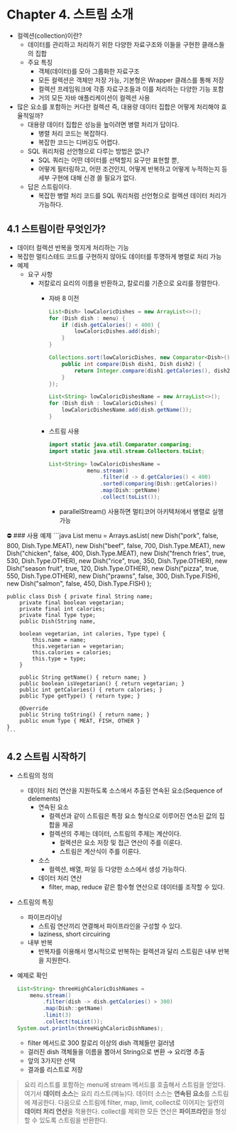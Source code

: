 # Chapter 4. 스트림 소개

- 컬렉션(collection)이란?
    - 데이터를 관리하고 처리하기 위한 다양한 자료구조와 이들을 구현한 클래스들의 집합
    - 주요 특징
        - 객체(데이터)를 모아 그룹화한 자료구조
        - 모든 컬렉션은 객체만 저장 가능, 기본형은 Wrapper 클래스를 통해 저장
        - 컬렉션 프레임워크에 각종 자료구조들과 이를 처리하는 다양한 기능 포함
        - 거의 모든 자바 애플리케이션이 컬렉션 사용
- 많은 요소를 포함하는 커다란 컬렉션 즉, 대용량 데이터 집합은 어떻게 처리해야 효율적일까?
    - 대용량 데이터 집합은 성능을 높이려면 병렬 처리가 답이다.
        - 병렬 처리 코드는 복잡하다.
        - 복잡한 코드는 디버깅도 어렵다.
    - SQL 쿼리처럼 선언형으로 다루는 방법은 없나?
        - SQL 쿼리는 어떤 데이터를 선택할지 요구만 표현할 뿐,
        - 어떻게 필터링하고, 어떤 조건인지, 어떻게 반복하고 어떻게 누적하는지 등 세부 구현에 대해 신경 쓸 필요가 없다.
    - 답은 스트림이다.
        - 복잡한 병렬 처리 코드를 SQL 쿼리처럼 선언형으로 컬렉션 데이터 처리가 가능하다.

## 4.1 스트림이란 무엇인가?

- 데이터 컬렉션 반복을 멋지게 처리하는 기능
- 복잡한 멀티스테드 코드를 구현하지 않아도 데이터를 투명하게 병렬로 처리 가능
- 예제
    - 요구 사항
        - 저칼로리 요리의 이름을 반환하고, 칼로리를 기준으로 요리를 정렬한다.
            - 자바 8 이전
                
                ```java
                List<Dish> lowCaloricDishes = new ArrayList<>();
                for (Dish dish : menu) {
                    if (dish.getCalories() < 400) {
                        lowCaloricDishes.add(dish);
                    }
                }
                
                Collections.sort(lowCaloricDishes, new Comparator<Dish>() {
                    public int compare(Dish dish1, Dish dish2) {
                        return Integer.compare(dish1.getCalories(), dish2.getCarlories());
                    }
                });
                
                List<String> lowCaloricDishesName = new ArrayList<>();
                for (Dish dish : lowCaloricDishes) {
                    lowCaloricDishesName.add(dish.getName());
                }
                ```
                
            - 스트림 사용
                
                ```java
                import static java.util.Comparator.comparing;
                import static java.util.stream.Collectors.toList;
                
                List<String> lowCaloricDishesName = 
                            menu.stream()
                                .filter(d -> d.getCalories() < 400)
                                .sorted(comparing(Dish::getCalories))
                                .map(Dish::getName)
                                .collect(toList());
                ```
                
                - parallelStream() 사용하면 멀티코어 아키텍처에서 병렬로 실행 가능
<aside>
    ⛔ ### 사용 예제
    ```java
    List<Dish> menu = Arrays.asList(
        new Dish("pork", false, 800, Dish.Type.MEAT),
        new Dish("beef", false, 700, Dish.Type.MEAT), 
        new Dish("chicken", false, 400, Dish.Type.MEAT), 
        new Dish("french fries", true, 530, Dish.Type.OTHER), 
        new Dish("rice", true, 350, Dish.Type.OTHER), 
        new Dish("season fruit", true, 120, Dish.Type.OTHER), 
        new Dish("pizza", true, 550, Dish.Type.OTHER), 
        new Dish("prawns", false, 300, Dish.Type.FISH), 
        new Dish("salmon", false, 450, Dish.Type.FISH)
    );
    
    public class Dish { private final String name;
        private final boolean vegetarian;
        private final int calories;
        private final Type type;
        public Dish(String name, 
            
        boolean vegetarian, int calories, Type type) {
            this.name = name;
            this.vegetarian = vegetarian;
            this.calories = calories;
            this.type = type;
        }
        
        public String getName() { return name; }
        public boolean isVegetarian() { return vegetarian; }
        public int getCalories() { return calories; }
        public Type getType() { return type; }
        
        @Override
        public String toString() { return name; }
        public enum Type { MEAT, FISH, OTHER }
    }
    ```
</aside>

## 4.2 스트림 시작하기

- 스트림의 정의
    - 데이터 처리 연산을 지원하도록 소스에서 추출된 연속된 요소(Sequence of delements)
        - 연속된 요소
            - 컬렉션과 같이 스트림은 특정 요소 형식으로 이루어진 연소된 값의 집합을 제공
            - 컬렉션의 주제는 데이터, 스트림의 주제는 계산이다.
                - 컬렉션은 요소 저장 및 접근 연산이 주를 이룬다.
                - 스트림은 계산식이 주를 이룬다.
        - 소스
            - 컬렉션, 배열, 파일 등 다양한 소스에서 생성 가능하다.
        - 데이터 처리 연산
            - filter, map, reduce 같은 함수형 연산으로 데이터를 조작할 수 있다.
- 스트림의 특징
    - 파이프라이닝
        - 스트림 연산끼리 연결해서 파이프라인을 구성할 수 있다.
        - laziness, short circuiring
    - 내부 반복
        - 반복자를 이용해서 명시적으로 반복하는 컬렉션과 달리 스트림은 내부 반복을 지원한다.
- 예제로 확인
    
    ```java
    List<String> threeHighCaloricDishNames = 
        menu.stream()
            .filter(dish -> dish.getCalories() > 300)
            .map(Dish::getName) 
            .limit(3) 
            .collect(toList());
    System.out.println(threeHighCaloricDishNames);
    ```
    
    - filter 메서드로 300 칼로리 이상의 dish 객체들만 걸러냄
    - 걸러진 dish 객체들을 이름을 뽑아서 String으로 변환 → 요리명 추출
    - 앞의 3가지만 선택
    - 결과를 리스트로 저장

> 요리 리스트를 포함하는 menu에 stream 메서드를 호출해서 스트림을 얻었다. 여기서 **데이터 소스**는 요리 리스트(메뉴)다. 데이터 소스는 **연속된 요소**를 스트림에 제공한다. 다음으로 스트림에 filter, map, limit, collect로 이어지는 일련의 **데이터 처리 연산**을 적용한다. collect를 제외한 모든 연산은 **파이프라인**을 형성할 수 있도록 스트림을 반환한다.
>
